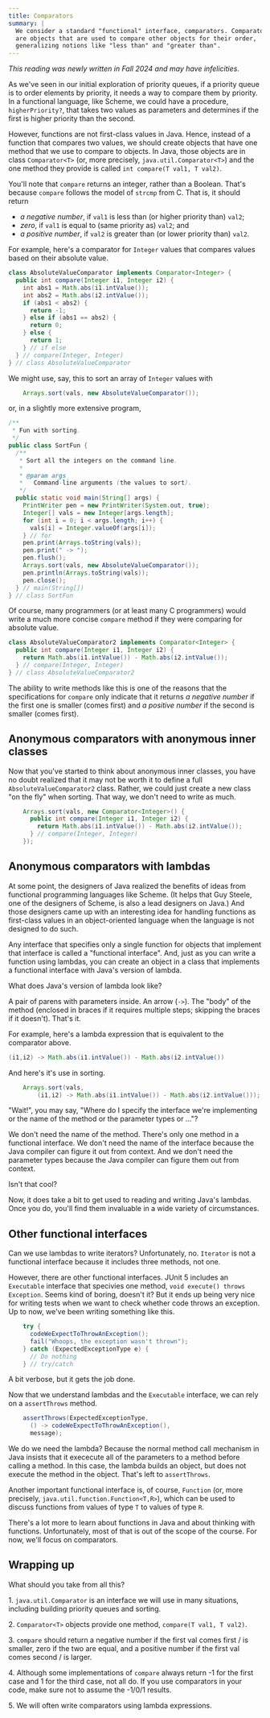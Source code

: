 ```yaml
---
title: Comparators
summary: |
  We consider a standard "functional" interface, comparators. Comparators
  are objects that are used to compare other objects for their order,
  generalizing notions like "less than" and "greater than".
---
```

_This reading was newly written in Fall 2024 and may have infelicities._

As we've seen in our initial exploration of priority queues, if a priority queue is to order elements by priority, it needs a way to compare them by priority. In a functional language, like Scheme, we could have a procedure, `higherPriority?`, that takes two values as parameters and determines if the first is higher priority than the second.

However, functions are not first-class values in Java. Hence, instead of a function that compares two values, we should create objects that have one method that we use to compare to objects. In Java, those objects are in class `Comparator<T>` (or, more precisely, `java.util.Comparator<T>`) and the one method they provide is called `int compare(T val1, T val2)`.

You'll note that `compare` returns an integer, rather than a Boolean. That's because `compare` follows the model of `strcmp` from C. That is, it should return 

* _a negative number_, if `val1` is less than (or higher priority than) `val2`;
* _zero_, if `val1` is equal to (same priority as) `val2`; and
* _a positive number_, if `val2` is greater than (or lower priority than) `val2`.

For example, here's a comparator for `Integer` values that compares values based on their absolute value.

```java
class AbsoluteValueComparator implements Comparator<Integer> {
  public int compare(Integer i1, Integer i2) {
    int abs1 = Math.abs(i1.intValue());
    int abs2 = Math.abs(i2.intValue());
    if (abs1 < abs2) {
      return -1;
    } else if (abs1 == abs2) {
      return 0;
    } else {
      return 1;
    } // if else
  } // compare(Integer, Integer)
} // class AbsoluteValueComparator
```

We might use, say, this to sort an array of `Integer` values with

```java
    Arrays.sort(vals, new AbsoluteValueComparator());
```

or, in a slightly more extensive program,

```java
/**
 * Fun with sorting.
 */
public class SortFun {
  /**
   * Sort all the integers on the command line.
   *
   * @param args
   *   Command-line arguments (the values to sort).
   */
  public static void main(String[] args) {
    PrintWriter pen = new PrintWriter(System.out, true);
    Integer[] vals = new Integer[args.length];
    for (int i = 0; i < args.length; i++) {
      vals[i] = Integer.valueOf(args[i]);
    } // for
    pen.print(Arrays.toString(vals));
    pen.print(" -> ");
    pen.flush();
    Arrays.sort(vals, new AbsoluteValueComparator());
    pen.println(Arrays.toString(vals));
    pen.close();
  } // main(String[])
} // class SortFun
```

Of course, many programmers (or at least many C programmers) would write a much more concise `compare` method if they were comparing for absolute value.


```java
class AbsoluteValueComparator2 implements Comparator<Integer> {
  public int compare(Integer i1, Integer i2) {
    return Math.abs(i1.intValue()) - Math.abs(i2.intValue());
  } // compare(Integer, Integer)
} // class AbsoluteValueComparator2
```

The ability to write methods like this is one of the reasons that the specifications for `compare` only indicate that it returns _a negative number_ if the first one is smaller (comes first) and _a positive number_ if the second is smaller (comes first).

## Anonymous comparators with anonymous inner classes

Now that you've started to think about anonymous inner classes, you have no doubt realized that it may not be worth it to define a full `AbsoluteValueComparator2` class. Rather, we could just create a new class "on the fly" when sorting. That way, we don't need to write as much.

```java
    Arrays.sort(vals, new Comparator<Integer>() {
      public int compare(Integer i1, Integer i2) {
        return Math.abs(i1.intValue()) - Math.abs(i2.intValue());
      } // compare(Integer, Integer)
    });
```

## Anonymous comparators with lambdas

At some point, the designers of Java realized the benefits of ideas from functional programming languages like Scheme. (It helps that Guy Steele, one of the designers of Scheme, is also a lead designers on Java.) And those designers came up with an interesting idea for handling functions as first-class values in an object-oriented language when the language is not designed to do such.

Any interface that specifies only a single function for objects that implement that interface is called a "functional interface". And, just as you can write a function using lambdas, you can create an object in a class that implements a functional interface with Java's version of lambda.

What does Java's version of lambda look like?

A pair of parens with parameters inside. An arrow (`->`). The "body" of the method (enclosed in braces if it requires multiple steps; skipping the braces if it doesn't). That's it.

For example, here's a lambda expression that is equivalent to the comparator above.

```java
(i1,i2) -> Math.abs(i1.intValue()) - Math.abs(i2.intValue())
```

And here's it's use in sorting.

```java
    Arrays.sort(vals,
        (i1,i2) -> Math.abs(i1.intValue()) - Math.abs(i2.intValue()));
```

"Wait!", you may say, "Where do I specify the interface we're implementing or the name of the method or the parameter types or ..."?

We don't need the name of the method. There's only one method in a functional interface. We don't need the name of the interface because the Java compiler can figure it out from context. And we don't need the parameter types because the Java compiler can figure them out from context.

Isn't that cool?

Now, it does take a bit to get used to reading and writing Java's lambdas. Once you do, you'll find them invaluable in a wide variety of circumstances.

## Other functional interfaces

Can we use lambdas to write iterators? Unfortunately, no. `Iterator` is not a functional interface because it includes three methods, not one.

However, there are other functional interfaces. JUnit 5 includes an `Executable` interface that specivies one method, `void execute() throws Exception`. Seems kind of boring, doesn't it? But it ends up being very nice for writing tests when we want to check whether code throws an exception. Up to now, we've been writing something like this.

```java
    try {
      codeWeExpectToThrowAnException();
      fail("Whoops, the exception wasn't thrown");
    } catch (ExpectedExceptionType e) {
      // Do nothing
    } // try/catch
```

A bit verbose, but it gets the job done.

Now that we understand lambdas and the `Executable` interface, we can rely on a `assertThrows` method.

```java
    assertThrows(ExpectedExceptionType, 
      () -> codeWeExpectToThrowAnException(),
      message);
```

We do we need the lambda? Because the normal method call mechanism in Java insists that it exececute all of the parameters to a method before calling a method. In this case, the lambda builds an object, but does not execute the method in the object. That's left to `assertThrows`. 

Another important functional interface is, of course, `Function` (or, more precisely, `java.util.function.Function<T,R>`), which can be used to discuss functions from values of type `T` to values of type `R`.

There's a lot more to learn about functions in Java and about thinking with functions. Unfortunately, most of that is out of the scope of the course. For now, we'll focus on comparators.

## Wrapping up

What should you take from all this?

1\. `java.util.Comparator` is an interface we will use in many situations, including building priority queues and sorting.

2\. `Comparator<T>` objects provide one method, `compare(T val1, T val2)`.

3\. `compare` should return a negative number if the first val comes first / is smaller, zero if the two are equal, and a positive number if the first val comes second / is larger.

4\. Although some implementations of `compare` always return -1 for the first case and 1 for the third case, not all do. If you use comparators in your code, make sure not to assume the -1/0/1 results.

5\. We will often write comparators using lambda expressions.

